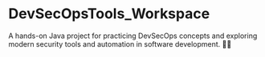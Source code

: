 # DevSecOpsTools_Workspace
A hands-on Java project for practicing DevSecOps concepts and exploring modern security tools and automation in software development. 🚀🔧
